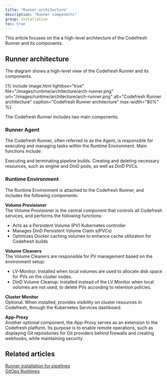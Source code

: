 ```yaml
---
title: "Runner architecture"
description: "Runner components"
group: installation
toc: true
---
```


This article focuses on the  a high-level architecture of the Codefresh Runner and its components.


## Runner architecture

The diagram shows a high-level view of the Codefresh Runner and its components.


{% include
image.html
lightbox="true"
file="/images/runtime/architecture/arch-runner.png"
url="/images/runtime/architecture/arch-runner.png"
alt="Codefresh Runner architecture"
caption="Codefresh Runner architecture"
max-width="80%"
%}


The Codefresh Runner includes two main components:

### Runner Agent
The Codefresh Runner, often referred to as the Agent, is responsible for executing and managing tasks within the Runtime Environment. 
Main functions include:

Executing and terminating pipeline builds.
Creating and deleting necessary resources, such as engine and DinD pods, as well as DinD PVCs.

### Runtime Environment

The Runtime Environment is attached to the Codefresh Runner, and includes the following components:

**Volume Provisioner**  
The Volume Provisioner is the central component that controls all Codefresh services, and performs the following functions:
* Acts as a Persistent Volume (PV) Kubernetes controller 
* Manages DinD Persistent Volume Claim s(PVCs)
* Optimizes Docker caching volumes to enhance cache utilization for Codefresh builds


**Volume Cleaners**  
The Volume Cleaners are responsible for PV management based on the environment setup:
* LV-Monitor: Installed when local volumes are used to allocate disk space for PVs on the cluster nodes.
* DinD Volume Cleanup: Installed instead of the LV Monitor when local volumes are not used, to delete PVs according to retention policies. 


**Cluster Monitor**  
Optional. When installed, provides visibility on cluster resources in Codefresh, through the Kubernetes Services dashboard.


**App-Proxy**  
Another optional component, the App-Proxy serves as an extension to the Codefresh platform. Its purpose is to enable remote operations, such as displaying Git repositories for Git providers behind firewalls and creating webhooks, while maintaining security.


<!--- ### Clients

Codefresh offers a [public API]({{site.baseurl}}/docs/integrations/codefresh-api/), consumed both by the Web user interface and the [Codefresh CLI](https://codefresh-io.github.io/cli/){:target="\_blank"}. The API is also available for any custom integration with external tools or services.
-->




## Related articles  
[Runner installation for pipelines]({{site.baseurl}}/docs/installation/runner/install-codefresh-runner/)  
[GitOps Runtimes]({{site.baseurl}}/docs/installation/gitops/)

 
